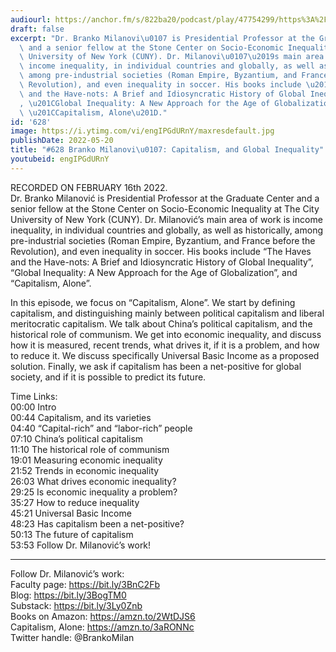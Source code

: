 ```yaml
---
audiourl: https://anchor.fm/s/822ba20/podcast/play/47754299/https%3A%2F%2Fd3ctxlq1ktw2nl.cloudfront.net%2Fstaging%2F2022-1-16%2F29e574c5-5bd9-6568-eb4e-9ca53bae33c9.m4a
draft: false
excerpt: "Dr. Branko Milanovi\u0107 is Presidential Professor at the Graduate Center\
  \ and a senior fellow at the Stone Center on Socio-Economic Inequality at The City\
  \ University of New York (CUNY). Dr. Milanovi\u0107\u2019s main area of work is\
  \ income inequality, in individual countries and globally, as well as historically,\
  \ among pre-industrial societies (Roman Empire, Byzantium, and France before the\
  \ Revolution), and even inequality in soccer. His books include \u201CThe Haves\
  \ and the Have-nots: A Brief and Idiosyncratic History of Global Inequality\u201D\
  , \u201CGlobal Inequality: A New Approach for the Age of Globalization\u201D, and\
  \ \u201CCapitalism, Alone\u201D."
id: '628'
image: https://i.ytimg.com/vi/engIPGdURnY/maxresdefault.jpg
publishDate: 2022-05-20
title: "#628 Branko Milanovi\u0107: Capitalism, and Global Inequality"
youtubeid: engIPGdURnY
---
```

<div class="timelinks">

RECORDED ON FEBRUARY 16th 2022.  
Dr. Branko Milanović is Presidential Professor at the Graduate Center and a senior fellow at the Stone Center on Socio-Economic Inequality at The City University of New York (CUNY). Dr. Milanović’s main area of work is income inequality, in individual countries and globally, as well as historically, among pre-industrial societies (Roman Empire, Byzantium, and France before the Revolution), and even inequality in soccer. His books include “The Haves and the Have-nots: A Brief and Idiosyncratic History of Global Inequality”, “Global Inequality: A New Approach for the Age of Globalization”, and “Capitalism, Alone”.

In this episode, we focus on “Capitalism, Alone”. We start by defining capitalism, and distinguishing mainly between political capitalism and liberal meritocratic capitalism. We talk about China’s political capitalism, and the historical role of communism. We get into economic inequality, and discuss how it is measured, recent trends, what drives it, if it is a problem, and how to reduce it. We discuss specifically Universal Basic Income as a proposed solution. Finally, we ask if capitalism has been a net-positive for global society, and if it is possible to predict its future.

Time Links:  
<time>00:00</time> Intro  
<time>00:44</time> Capitalism, and its varieties  
<time>04:40</time> “Capital-rich” and “labor-rich” people  
<time>07:10</time> China’s political capitalism  
<time>11:10</time> The historical role of communism  
<time>19:01</time> Measuring economic inequality  
<time>21:52</time> Trends in economic inequality  
<time>26:03</time> What drives economic inequality?  
<time>29:25</time> Is economic inequality a problem?  
<time>35:27</time> How to reduce inequality  
<time>45:21</time> Universal Basic Income  
<time>48:23</time> Has capitalism been a net-positive?  
<time>50:13</time> The future of capitalism  
<time>53:53</time> Follow Dr. Milanović’s work!

---

Follow Dr. Milanović’s work:  
Faculty page: https://bit.ly/3BnC2Fb  
Blog: https://bit.ly/3BogTM0  
Substack: https://bit.ly/3Ly0Znb  
Books on Amazon: https://amzn.to/2WtDJS6  
Capitalism, Alone: https://amzn.to/3aRONNc  
Twitter handle: @BrankoMilan
</div>

